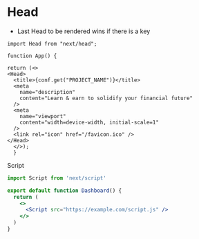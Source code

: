 # Head

- Last Head to be rendered wins if there is a key

```react
import Head from "next/head";

function App() {

return (<>
<Head>
  <title>{conf.get("PROJECT_NAME")}</title>
  <meta
    name="description"
    content="Learn & earn to solidify your financial future"
  />
  <meta
    name="viewport"
    content="width=device-width, initial-scale=1"
  />
  <link rel="icon" href="/favicon.ico" />
</Head>
  </>);
  }
```

Script

```jsx
import Script from 'next/script'

export default function Dashboard() {
  return (
    <>
      <Script src="https://example.com/script.js" />
    </>
  )
}
```